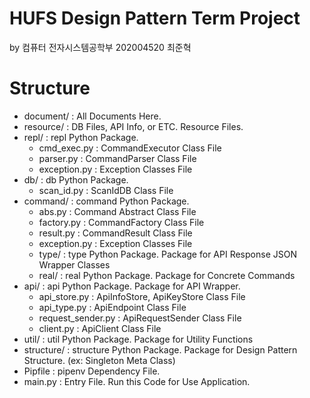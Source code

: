 # HUFS Design Pattern Term Project
by 컴퓨터 전자시스템공학부 202004520 최준혁

# Structure
* document/ : All Documents Here.
* resource/ : DB Files, API Info, or ETC. Resource Files.
* repl/ : repl Python Package.
  * cmd_exec.py : CommandExecutor Class File
  * parser.py : CommandParser Class File
  * exception.py : Exception Classes File
* db/ : db Python Package.
  * scan_id.py : ScanIdDB Class File
* command/ : command Python Package.
  * abs.py : Command Abstract Class File
  * factory.py : CommandFactory Class File
  * result.py : CommandResult Class File
  * exception.py : Exception Classes File
  * type/ : type Python Package. Package for API Response JSON Wrapper Classes
  * real/ : real Python Package. Package for Concrete Commands
* api/ : api Python Package. Package for API Wrapper.
  * api_store.py : ApiInfoStore, ApiKeyStore Class File
  * api_type.py : ApiEndpoint Class File
  * request_sender.py : ApiRequestSender Class File
  * client.py : ApiClient Class File
* util/ : util Python Package. Package for Utility Functions
* structure/ : structure Python Package. Package for Design Pattern Structure. (ex: Singleton Meta Class)
* Pipfile : pipenv Dependency File.
* main.py : Entry File. Run this Code for Use Application.